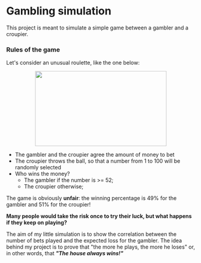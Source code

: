 # Gambling simulation

This project is meant to simulate a simple game between a gambler and a croupier.

### Rules of the game
Let's consider an unusual roulette, like the one below:
<p align="center"><img src="https://debitcardcasino.ca/wp-content/uploads/2019/01/100-to-1-roulette-table.jpg" width="350" height="200"> </p>

- The gambler and the croupier agree the amount of money to bet
- The croupier throws the ball, so that a number from 1 to 100 will be randomly selected
- Who wins the money?
  - The gambler if the number is >= 52;
  - The croupier otherwise;

The game is obviously **unfair**: the winning percentage is 49% for the gambler and 51% for the croupier! 

**Many people would take the risk once to try their luck, but what happens if they keep on playing?**

The aim of my little simulation is to show the correlation between the number of bets played and the expected loss for the gambler. The idea behind my project is to prove that "the more he plays, the more he loses" or, in other words, that ***"The house always wins!"***
